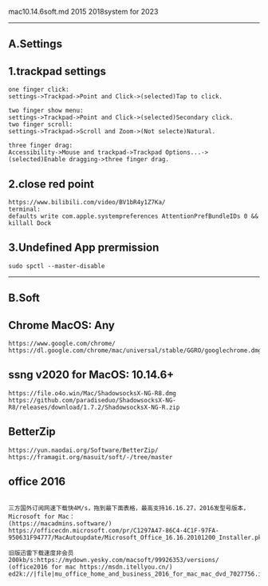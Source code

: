 mac10.14.6soft.md
2015 2018system for 2023


---
A.Settings
---
## 1.trackpad settings
```
one finger click:
settings->Trackpad->Point and Click->(selected)Tap to click.
```
```
two finger show menu:
settings->Trackpad->Point and Click->(selected)Secondary click.
two finger scroll:
settings->Trackpad->Scroll and Zoom->(Not selecte)Natural.
```
```
three finger drag:
Accessibility->Mouse and trackpad->Trackpad Options...->(selected)Enable dragging->three finger drag.
```

## 2.close red point
```
https://www.bilibili.com/video/BV1bR4y1Z7Ka/
terminal:
defaults write com.apple.systempreferences AttentionPrefBundleIDs 0 && killall Dock
```
## 3.Undefined App prermission
```
sudo spctl --master-disable
```
---
B.Soft
---

## Chrome MacOS: Any
```
https://www.google.com/chrome/
https://dl.google.com/chrome/mac/universal/stable/GGRO/googlechrome.dmg
```
## ssng v2020 for MacOS: 10.14.6+
```
https://file.o4o.win/Mac/ShadowsocksX-NG-R8.dmg
https://github.com/paradiseduo/ShadowsocksX-NG-R8/releases/download/1.7.2/ShadowsocksX-NG-R.zip
```
## BetterZip
```
https://yun.naodai.org/Software/BetterZip/
https://framagit.org/masuit/soft/-/tree/master
```
## office 2016 
```

三方国外订阅网速下载快4M/s，拖到最下面表格，最高支持16.16.27，2016发型号版本，Microsoft for Mac：
(https://macadmins.software/)
https://officecdn.microsoft.com/pr/C1297A47-86C4-4C1F-97FA-950631F94777/MacAutoupdate/Microsoft_Office_16.16.20101200_Installer.pkg

旧版迅雷下载速度非会员200kb/s:https://mydown.yesky.com/macsoft/99926353/versions/
(office2016 for mac https://msdn.itellyou.cn/)
ed2k://|file|mu_office_home_and_business_2016_for_mac_mac_dvd_7027756.iso|1214924800|D6FA02597D30709949C4FEA6AA0F9D6B|/






```
